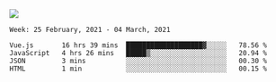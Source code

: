 <!--
**Mat2ja/Mat2ja** is a ✨ _special_ ✨ repository because its `README.md` (this file) appears on your GitHub profile.

Here are some ideas to get you started:

- 🔭 I’m currently working on ...
- 🌱 I’m currently learning ...
- 👯 I’m looking to collaborate on ...
- 🤔 I’m looking for help with ...
- 💬 Ask me about ...
- 📫 How to reach me: ...
- 😄 Pronouns: ...
- ⚡ Fun fact: ...
-->

<img src='https://media.giphy.com/media/xT9IgG50Fb7Mi0prBC/giphy.gif'>

<!--START_SECTION:waka-->
```text
Week: 25 February, 2021 - 04 March, 2021

Vue.js       16 hrs 39 mins  ███████████████████▓░░░░░   78.56 % 
JavaScript   4 hrs 26 mins   █████▒░░░░░░░░░░░░░░░░░░░   20.94 % 
JSON         3 mins          ░░░░░░░░░░░░░░░░░░░░░░░░░   00.30 % 
HTML         1 min           ░░░░░░░░░░░░░░░░░░░░░░░░░   00.15 % 
```
<!--END_SECTION:waka-->
